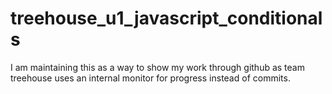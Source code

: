 # treehouse_u1_javascript_conditionals
I am maintaining this as a way to show my work through github as team treehouse uses an internal monitor for progress instead of commits.